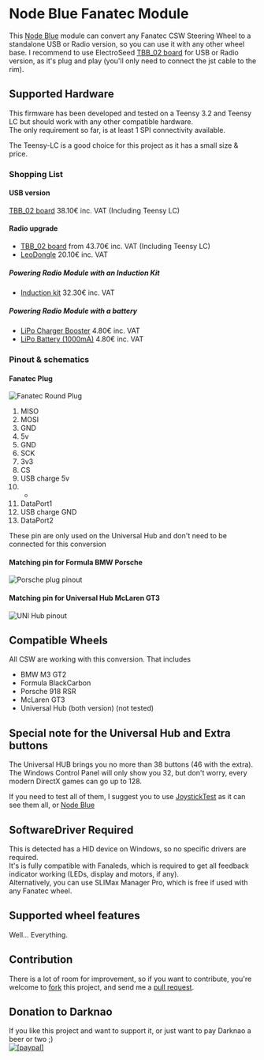 # Node Blue Fanatec Module
This [Node Blue](http://www.nodeblue.org/gui) module can convert any Fanatec CSW Steering Wheel to a standalone USB or Radio version, so you can use it with any other wheel base.
I recommend to use ElectroSeed [TBB_02 board](http://www.electroseed.fr/shop/product_info.php?products_id=139) for USB or Radio version, as it's plug and play (you'll only need to connect the jst cable to the rim).

## Supported Hardware
This firmware has been developed and tested on a Teensy 3.2 and Teensy LC but should work with any other compatible hardware.  
The only requirement so far, is at least 1 SPI connectivity available.

The Teensy-LC is a good choice for this project as it has a small size & price.

### Shopping List
#### USB version
[TBB_02 board](http://www.electroseed.fr/shop/product_info.php?products_id=139) 38.10€ inc. VAT (Including Teensy LC)

#### Radio upgrade
- [TBB_02 board](http://www.electroseed.fr/shop/product_info.php?products_id=139) from 43.70€ inc. VAT (Including Teensy LC)
- [LeoDongle](http://www.electroseed.fr/shop/product_info.php?products_id=58) 20.10€ inc. VAT

##### Powering Radio Module with an Induction Kit
- [Induction kit](http://www.electroseed.fr/shop/product_info.php?products_id=166) 32.30€ inc. VAT
##### Powering Radio Module with a battery
- [LiPo Charger Booster](https://www.electroseed.fr/shop/product_info.php?products_id=232)  4.80€ inc. VAT
- [LiPo Battery (1000mA)](https://www.electroseed.fr/shop/product_info.php?products_id=210)  4.80€ inc. VAT

### Pinout & schematics
#### Fanatec Plug
![Fanatec Round Plug](http://www.electroseed.fr/docs/TBB_02/fanatec_plug.jpg)

1. MISO
2. MOSI
3. GND
4. 5v
5. GND
6. SCK
7. 3v3
8. CS
9. USB charge 5v
10. -
11. DataPort1
12. USB charge GND
13. DataPort2

 These pin are only used on the Universal Hub and don't need to be connected for this conversion

#### Matching pin for Formula  BMW  Porsche ####
![Porsche plug pinout](http://www.electroseed.fr/docs/TBB_02/jst_8_pins.jpg)

#### Matching pin for Universal Hub  McLaren GT3 ####
![UNI Hub pinout](http://www.electroseed.fr/docs/TBB_02/jst_13_pins.jpg)

## Compatible Wheels
All CSW  are working with this conversion. That includes

- BMW M3 GT2
- Formula BlackCarbon
- Porsche 918 RSR
- McLaren GT3
- Universal Hub (both version) (not tested)

## Special note for the Universal Hub and Extra buttons ##
The Universal HUB brings you no more than 38 buttons (46 with the extra). The Windows Control Panel will only show you 32, but don't worry, every modern DirectX games can go up to 128.

If you need to test all of them, I suggest you to use [JoystickTest](httpwww.planetpointy.co.ukjoystick-test-application) as it can see them all, or [Node Blue](httpwww.nodeblue.orggui)

## SoftwareDriver Required
This is detected has a HID device on Windows, so no specific drivers are required.  
It's is fully compatible with Fanaleds, which is required to get all feedback indicator working (LEDs, display and motors, if any).  
Alternatively, you can use SLIMax Manager Pro, which is free if used with any Fanatec wheel.

## Supported wheel features
Well... Everything.

## Contribution
There is a lot of room for improvement, so if you want to contribute, you're welcome to [fork](httpshelp.github.comarticlesfork-a-repo) this project, and send me a [pull request](httpshelp.github.comarticlesusing-pull-requests).

## Donation to Darknao 
If you like this project and want to support it, or just want to pay Darknao a beer or two ;)  
<a href="https://www.paypal.com/cgi-bin/webscr?cmd=_s-xclick&hosted_button_id=89TWYN8U3P8QL"><img src="https://www.paypalobjects.com/en_US/i/btn/btn_donate_SM.gif" alt="[paypal]" /></a>
